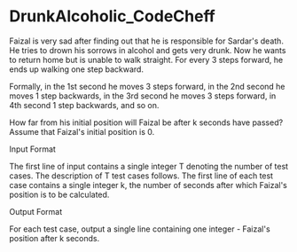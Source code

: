 # DrunkAlcoholic_CodeCheff
Faizal is very sad after finding out that he is responsible for Sardar's death. He tries to drown his sorrows in alcohol and gets very drunk. Now he wants to return home but is unable to walk straight. For every 3 steps forward, he ends up walking one step backward.


Formally, in the 1st second he moves 3 steps forward, in the 2nd second he moves 1 step backwards, in the 3rd second he moves 3 steps forward, in 4th second 1 step backwards, and so on.


How far from his initial position will Faizal be after k seconds have passed? Assume that Faizal's initial position is 0.

Input Format

The first line of input contains a single integer T denoting the number of test cases. The description of T test cases follows.
The first line of each test case contains a single integer k, the number of seconds after which Faizal's position is to be calculated.


Output Format

For each test case, output a single line containing one integer - Faizal's position after k seconds.

